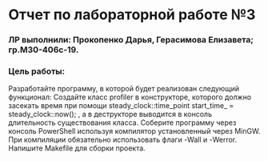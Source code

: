 # Отчет по лабораторной работе №3  
### ЛР выполнили: Прокопенко Дарья, Герасимова Елизавета; гр.М30-406с-19.  
### Цель работы:  
Разработайте программу, в которой будет реализован следующий
функционал:
Создайте класс profiler в конструкторе, которого должно засекать
время при помощи
steady_clock::time_point start_time_ = steady_clock::now();
, а в деструкторе выводится в консоль длительность существования
класса.
Соберите программу через консоль PowerShell используя компилятор
установленный через MinGW. При компиляции обязательно
использовать флаги -Wall и -Werror.
Напишите Makefile для сборки проекта.
